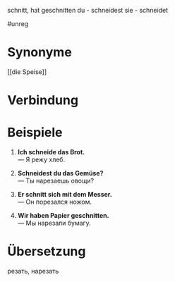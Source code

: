 schnitt, hat geschnitten
du - schneidest
sie - schneidet

#unreg
# Synonyme
[[die Speise]]
# Verbindung 

# Beispiele
1. **Ich schneide das Brot.**  
    — Я режу хлеб.
    
2. **Schneidest du das Gemüse?**  
    — Ты нарезаешь овощи?
    
3. **Er schnitt sich mit dem Messer.**  
    — Он порезался ножом.
    
4. **Wir haben Papier geschnitten.**  
    — Мы нарезали бумагу.
# Übersetzung
резать, нарезать